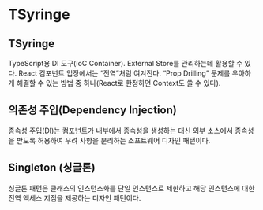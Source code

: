 # TSyringe

## TSyringe

TypeScript용 DI 도구(IoC Container). External Store를 관리하는데 활용할 수 있다. React 컴포넌트 입장에서는 “전역”처럼 여겨진다. “Prop Drilling” 문제를 우아하게 해결할 수 있는 방법 중 하나(React로 한정하면 Context도 쓸 수 있다).



## 의존성 주입(Dependency Injection)

종속성 주입(DI)는 컴포넌트가 내부에서 종속성을 생성하는 대신 외부 소스에서 종속성을 받도록 허용하여 우려 사항을 분리하는 소프트웨어 디자인 패턴이다.



## Singleton (싱글톤)

싱글톤 패턴은 클래스의 인스턴스화를 단일 인스턴스로 제한하고 해당 인스턴스에 대한 전역 액세스 지점을 제공하는 디자인 패턴이다.
